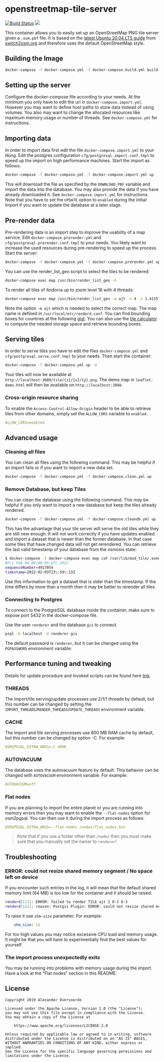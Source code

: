 # openstreetmap-tile-server

[![Build Status](https://travis-ci.org/Overv/openstreetmap-tile-server.svg?branch=master)](https://travis-ci.org/Overv/openstreetmap-tile-server) [![](https://images.microbadger.com/badges/image/overv/openstreetmap-tile-server.svg)](https://microbadger.com/images/overv/openstreetmap-tile-server "openstreetmap-tile-server")

This container allows you to easily set up an OpenStreetMap PNG tile server given a `.osm.pbf` file.
It is based on the [latest Ubuntu 20.04 LTS guide](https://switch2osm.github.io/serving-tiles/manually-building-a-tile-server-20-04-lts/) from [switch2osm.org](https://switch2osm.org/) and therefore uses the default OpenStreetMap style.

## Building the Image

```bash
docker-compose -f docker-compose.yml -f docker-compose.build.yml build
```

## Setting up the server

Configure the docker-compose file according to your needs.
At the minimum you only have to edit the uri in `docker-compose.import.yml`.
However you may want to define host paths to store data instead of using volumes.
You also may want to change the allocated resources like maximum memory usage or number of threads.
See `docker-compose.yml` for instructions.

## Importing data

In order to import data first edit the file `docker-compose.import.yml` to your liking.
Edit the postgres configuration `cfg/postgresql.import.conf.tmpl` to speed up the import on high performance machines.
Start the import as follows:

```bash
docker-compose -f docker-compose.yml -f docker-compose.import.yml up
```

This will download the file as specified by the `DOWNLOAD_PBF` variable and import the data into the database.
You may also provide the data if you have already downloaded it.
See `docker-compose.import.yml` for instructions.
Note that you have to set the `UPDATE` option to `enabled` during the initial import if you want to update the database at a later stage.

## Pre-render data

Pre-rendering data is an import step to improve the usability of a map service.
Edit `docker-compose.prerender.yml` and `cfg/postgresql.prerender.conf.tmpl` to your needs.
You likely want to increase the used resources during pre-rendering to speed up the process.
Start the server:

```bash
docker-compose -f docker-compose.yml -f docker-compose.prerender.yml up -d
```

You can use the render_list_geo script to select the tiles to be rendered:

```bash
docker-compose exec map /usr/bin/render_list_geo -h
```

To render all tiles of Andorra up to zoom level 18 with 4 threads:

```bash
docker-compose exec map /usr/bin/render_list_geo -m ajt -n 4 -x 1.4135781 -X 1.7863837 -y 42.4288238 -Y 42.6559357 -z 0 -Z 18
```

Note the option `-m ajt` which is needed to select the correct map.
The map name is defined in `/usr/local/etc/renderd.conf`.
You can find bounding boxes for countries at the following [gist](https://gist.github.com/graydon/11198540).
You can also use the [tile calculator](https://tools.geofabrik.de/calc/) to compute the needed storage space and retrieve bounding boxes.

## Serving tiles

In order to serve tiles you have to edit the files `docker-compose.yml` and `cfg/postgresql.serve.conf.tmpl` to your needs.
Then start the container:

```bash
docker-compose -f docker-compose.yml up -d
```

Your tiles will now be available at `http://localhost:3080/tile/{z}/{x}/{y}.png`.
The demo map in `leaflet-demo.html` will then be available on `http://localhost:3080`.

### Cross-origin resource sharing

To enable the `Access-Control-Allow-Origin` header to be able to retrieve tiles from other domains, simply set the `ALLOW_CORS` variable to `enabled`.

```yaml
ALLOW_CORS=enabled
```

## Advanced usage

### Cleaning all files

You can clean all files using the following command.
This may be helpful if an import fails or if you want to import a new data set.

```bash
docker-compose -f docker-compose.yml -f docker-compose.clean.yml up
```

### Remove Database, but keep Tiles

You can clean the database using the following command.
This may be helpful if you only want to import a new database but keep the tiles already rendered.

```bash
docker-compose -f docker-compose.yml -f docker-compose.cleandb.yml up
```

This has the advantage that your tile server will serve the old tiles while they are still new enough.
It will not work correctly if you have updates enabled and import a dataset that is newer than the former database.
In that case some tiles that have changed data will not get rerendered.
You can retrieve the last valid timestamp of your database from the osmosis state:

```bash
$ docker-compose -f docker-compose exec map cat /var/lib/mod_tile/.osmosis/last.state.txt
#Fri Feb 04 00:00:09 UTC 2022
sequenceNumber=4917054
timestamp=2022-02-03T23\:59\:13Z
```

Use this information to get a dataset that is older than the timestamp.
If the time differs by more than a month then it may be better to rerender all tiles.

### Connecting to Postgres

To connect to the PostgreSQL database inside the container, make sure to expose port 5432 in the docker-compose file.

Use the user `renderer` and the database `gis` to connect.

```bash
psql -h localhost -U renderer gis
```

The default password is `renderer`, but it can be changed using the `PGPASSWORD` environment variable:

## Performance tuning and tweaking

Details for update procedure and invoked scripts can be found here [link](https://ircama.github.io/osm-carto-tutorials/updating-data/).

### THREADS

The import/tile serving/update processes use 2/1/1 threads by default, but this number can be changed by setting the `IMPORT_THREADS`/`RENDER_THREADS`/`UPDATE_THREADS` environment variable.

### CACHE

The import and tile serving processes use 800 MB RAM cache by default, but this number can be changed by option -C.
For example:

```yaml
OSM2PGSQL_EXTRA_ARGS=-C 4096
```

### AUTOVACUUM

The database uses the autovacuum feature by default.
This behavior can be changed with `AUTOVACUUM` environment variable.
For example:

```yaml
AUTOVACUUM=off
```

### Flat nodes

If you are planning to import the entire planet or you are running into memory errors then you may want to enable the `--flat-nodes` option for osm2pgsql.
You can then use it during the import process as follows:

```yaml
OSM2PGSQL_EXTRA_ARGS=--flat-nodes /nodes/flat_nodes.bin
```

> Note that if you use a folder other than `/nodes` then you must make sure that you manually set the owner to `renderer`!

## Troubleshooting

### ERROR: could not resize shared memory segment / No space left on device

If you encounter such entries in the log, it will mean that the default shared memory limit (64 MB) is too low for the container and it should be raised:

```bash
renderd[121]: ERROR: failed to render TILE ajt 2 0-3 0-3
renderd[121]: reason: Postgis Plugin: ERROR: could not resize shared memory segment "/PostgreSQL.790133961" to 12615680 bytes: ### No space left on device
```

To raise it use `shm-size` parameter. For example:

```yaml
    shm_size: 1G
```

For too high values you may notice excessive CPU load and memory usage.
It might be that you will have to experimentally find the best values for yourself.

### The import process unexpectedly exits

You may be running into problems with memory usage during the import.
Have a look at the "Flat nodes" section in this README.

## License

```
Copyright 2019 Alexander Overvoorde

Licensed under the Apache License, Version 2.0 (the "License");
you may not use this file except in compliance with the License.
You may obtain a copy of the License at

    https://www.apache.org/licenses/LICENSE-2.0

Unless required by applicable law or agreed to in writing, software
distributed under the License is distributed on an "AS IS" BASIS,
WITHOUT WARRANTIES OR CONDITIONS OF ANY KIND, either express or implied.
See the License for the specific language governing permissions and
limitations under the License.
```
